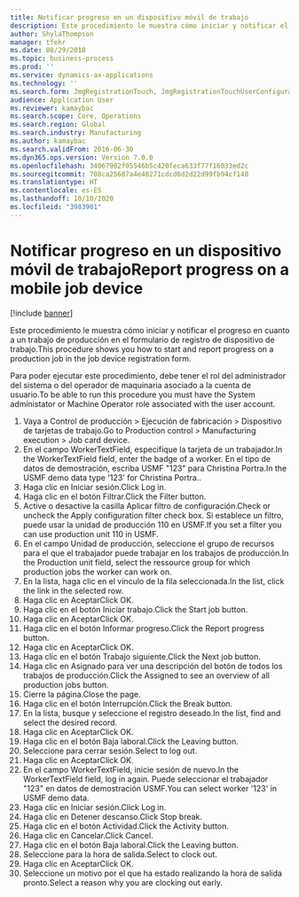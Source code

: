 ```yaml
---
title: Notificar progreso en un dispositivo móvil de trabajo
description: Este procedimiento le muestra cómo iniciar y notificar el progreso en cuanto a un trabajo de producción en el formulario de registro de dispositivo de trabajo.
author: ShylaThompson
manager: tfehr
ms.date: 08/29/2018
ms.topic: business-process
ms.prod: ''
ms.service: dynamics-ax-applications
ms.technology: ''
ms.search.form: JmgRegistrationTouch, JmgRegistrationTouchUserConfiguration, JmgRegistrationTouchStart, JmgRegistrationTouchReportFeedback, JmgRegistrationTouchAssignedJobs, JmgRegistrationTouchBreak, JmgRegistrationTouchLeave, JmgRegistrationTouchIndirectActivity, JmgDialogForm, JmgRegistrationTouchReportProgress, JmgFeedbackWizard, JmgJobBundleProdFeedback
audience: Application User
ms.reviewer: kamaybac
ms.search.scope: Core, Operations
ms.search.region: Global
ms.search.industry: Manufacturing
ms.author: kamaybac
ms.search.validFrom: 2016-06-30
ms.dyn365.ops.version: Version 7.0.0
ms.openlocfilehash: 34067902f05546b5c420feca633f77f16033ed2c
ms.sourcegitcommit: 708ca25687a4e48271cdcd6d2d22d99fb94cf140
ms.translationtype: HT
ms.contentlocale: es-ES
ms.lasthandoff: 10/10/2020
ms.locfileid: "3983901"
---
```

# <a name="report-progress-on-a-mobile-job-device"></a><span data-ttu-id="f0bdd-103">Notificar progreso en un dispositivo móvil de trabajo</span><span class="sxs-lookup"><span data-stu-id="f0bdd-103">Report progress on a mobile job device</span></span>

[!include [banner](../../includes/banner.md)]

<span data-ttu-id="f0bdd-104">Este procedimiento le muestra cómo iniciar y notificar el progreso en cuanto a un trabajo de producción en el formulario de registro de dispositivo de trabajo.</span><span class="sxs-lookup"><span data-stu-id="f0bdd-104">This procedure shows you how to start and report progress on a production job in the job device registration form.</span></span>



<span data-ttu-id="f0bdd-105">Para poder ejecutar este procedimiento, debe tener el rol del administrador del sistema o del operador de maquinaria asociado a la cuenta de usuario.</span><span class="sxs-lookup"><span data-stu-id="f0bdd-105">To be able to run this procedure you must have the System administator or Machine Operator role associated with the user account.</span></span>

1. <span data-ttu-id="f0bdd-106">Vaya a Control de producción > Ejecución de fabricación > Dispositivo de tarjetas de trabajo.</span><span class="sxs-lookup"><span data-stu-id="f0bdd-106">Go to Production control > Manufacturing execution > Job card device.</span></span>
2. <span data-ttu-id="f0bdd-107">En el campo WorkerTextField, especifique la tarjeta de un trabajador.</span><span class="sxs-lookup"><span data-stu-id="f0bdd-107">In the WorkerTextField field, enter the badge of a worker.</span></span> <span data-ttu-id="f0bdd-108">En el tipo de datos de demostración, escriba USMF "123" para Christina Portra.</span><span class="sxs-lookup"><span data-stu-id="f0bdd-108">In the USMF demo data type '123' for Christina Portra..</span></span>
3. <span data-ttu-id="f0bdd-109">Haga clic en Iniciar sesión.</span><span class="sxs-lookup"><span data-stu-id="f0bdd-109">Click Log in.</span></span>
4. <span data-ttu-id="f0bdd-110">Haga clic en el botón Filtrar.</span><span class="sxs-lookup"><span data-stu-id="f0bdd-110">Click the Filter button.</span></span>
5. <span data-ttu-id="f0bdd-111">Active o desactive la casilla Aplicar filtro de configuración.</span><span class="sxs-lookup"><span data-stu-id="f0bdd-111">Check or uncheck the Apply configuration filter check box.</span></span> <span data-ttu-id="f0bdd-112">Si establece un filtro, puede usar la unidad de producción 110 en USMF.</span><span class="sxs-lookup"><span data-stu-id="f0bdd-112">If you set a filter you can use production unit 110 in USMF.</span></span>
6. <span data-ttu-id="f0bdd-113">En el campo Unidad de producción, seleccione el grupo de recursos para el que el trabajador puede trabajar en los trabajos de producción.</span><span class="sxs-lookup"><span data-stu-id="f0bdd-113">In the Production unit field, select the ressource group for which production jobs the worker can work on.</span></span>
7. <span data-ttu-id="f0bdd-114">En la lista, haga clic en el vínculo de la fila seleccionada.</span><span class="sxs-lookup"><span data-stu-id="f0bdd-114">In the list, click the link in the selected row.</span></span>
8. <span data-ttu-id="f0bdd-115">Haga clic en Aceptar</span><span class="sxs-lookup"><span data-stu-id="f0bdd-115">Click OK.</span></span>
9. <span data-ttu-id="f0bdd-116">Haga clic en el botón Iniciar trabajo.</span><span class="sxs-lookup"><span data-stu-id="f0bdd-116">Click the Start job button.</span></span>
10. <span data-ttu-id="f0bdd-117">Haga clic en Aceptar</span><span class="sxs-lookup"><span data-stu-id="f0bdd-117">Click OK.</span></span>
11. <span data-ttu-id="f0bdd-118">Haga clic en el botón Informar progreso.</span><span class="sxs-lookup"><span data-stu-id="f0bdd-118">Click the Report progress button.</span></span>
12. <span data-ttu-id="f0bdd-119">Haga clic en Aceptar</span><span class="sxs-lookup"><span data-stu-id="f0bdd-119">Click OK.</span></span>
13. <span data-ttu-id="f0bdd-120">Haga clic en el botón Trabajo siguiente.</span><span class="sxs-lookup"><span data-stu-id="f0bdd-120">Click the Next job button.</span></span>
14. <span data-ttu-id="f0bdd-121">Haga clic en Asignado para ver una descripción del botón de todos los trabajos de producción.</span><span class="sxs-lookup"><span data-stu-id="f0bdd-121">Click the Assigned to see an overview of all production jobs button.</span></span>
15. <span data-ttu-id="f0bdd-122">Cierre la página.</span><span class="sxs-lookup"><span data-stu-id="f0bdd-122">Close the page.</span></span>
16. <span data-ttu-id="f0bdd-123">Haga clic en el botón Interrupción.</span><span class="sxs-lookup"><span data-stu-id="f0bdd-123">Click the Break button.</span></span>
17. <span data-ttu-id="f0bdd-124">En la lista, busque y seleccione el registro deseado.</span><span class="sxs-lookup"><span data-stu-id="f0bdd-124">In the list, find and select the desired record.</span></span>
18. <span data-ttu-id="f0bdd-125">Haga clic en Aceptar</span><span class="sxs-lookup"><span data-stu-id="f0bdd-125">Click OK.</span></span>
19. <span data-ttu-id="f0bdd-126">Haga clic en el botón Baja laboral.</span><span class="sxs-lookup"><span data-stu-id="f0bdd-126">Click the Leaving button.</span></span>
20. <span data-ttu-id="f0bdd-127">Seleccione para cerrar sesión.</span><span class="sxs-lookup"><span data-stu-id="f0bdd-127">Select to log out.</span></span>
21. <span data-ttu-id="f0bdd-128">Haga clic en Aceptar</span><span class="sxs-lookup"><span data-stu-id="f0bdd-128">Click OK.</span></span>
22. <span data-ttu-id="f0bdd-129">En el campo WorkerTextField, inicie sesión de nuevo.</span><span class="sxs-lookup"><span data-stu-id="f0bdd-129">In the WorkerTextField field, log in again.</span></span> <span data-ttu-id="f0bdd-130">Puede seleccionar el trabajador "123" en datos de demostración USMF.</span><span class="sxs-lookup"><span data-stu-id="f0bdd-130">You can select worker '123' in USMF demo data.</span></span>
23. <span data-ttu-id="f0bdd-131">Haga clic en Iniciar sesión.</span><span class="sxs-lookup"><span data-stu-id="f0bdd-131">Click Log in.</span></span>
24. <span data-ttu-id="f0bdd-132">Haga clic en Detener descanso.</span><span class="sxs-lookup"><span data-stu-id="f0bdd-132">Click Stop break.</span></span>
25. <span data-ttu-id="f0bdd-133">Haga clic en el botón Actividad.</span><span class="sxs-lookup"><span data-stu-id="f0bdd-133">Click the Activity button.</span></span>
26. <span data-ttu-id="f0bdd-134">Haga clic en Cancelar.</span><span class="sxs-lookup"><span data-stu-id="f0bdd-134">Click Cancel.</span></span>
27. <span data-ttu-id="f0bdd-135">Haga clic en el botón Baja laboral.</span><span class="sxs-lookup"><span data-stu-id="f0bdd-135">Click the Leaving button.</span></span>
28. <span data-ttu-id="f0bdd-136">Seleccione para la hora de salida.</span><span class="sxs-lookup"><span data-stu-id="f0bdd-136">Select to clock out.</span></span>
29. <span data-ttu-id="f0bdd-137">Haga clic en Aceptar</span><span class="sxs-lookup"><span data-stu-id="f0bdd-137">Click OK.</span></span>
30. <span data-ttu-id="f0bdd-138">Seleccione un motivo por el que ha estado realizando la hora de salida pronto.</span><span class="sxs-lookup"><span data-stu-id="f0bdd-138">Select a reason why you are clocking out early.</span></span>

